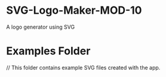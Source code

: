 # SVG-Logo-Maker-MOD-10
A logo generator using SVG
# Examples Folder
// This folder contains example SVG files created with the app.

<!-- 
It seems like you have a project directory structure for an Object-oriented programming challenge that involves creating an SVG Logo maker. While the provided structure is quite detailed, here are some additional details you might consider including in your project:

License File (LICENSE): If you plan to open-source your project, consider including a license file to specify how others can use and distribute your code.

Documentation (e.g., docs/): You might want to create a folder for additional documentation, such as usage instructions, API documentation, or design decisions. This can be helpful for both yourself and others who work on or with your project.

Configuration Files (e.g., .editorconfig): If you're using specific coding styles or editor configurations, you can include configuration files for tools like EditorConfig, ESLint, or Prettier to maintain code consistency.

Dependencies (e.g., package-lock.json or yarn.lock): When you're using Node.js and npm or Yarn, it's common to have lock files that specify the exact versions of your project's dependencies.

Testing Framework Setup (e.g., jest.config.js): If you're using a testing framework like Jest, you might have a configuration file (e.g., jest.config.js) to specify testing options.

Environment Variables (e.g., .env): If your project relies on environment variables for configuration, you may include a sample .env file or document the required variables.

Build Scripts (e.g., build.js): If your project requires a build process (e.g., transpilation, minification), you may include build scripts or configuration files.

Version Control System (e.g., .git/): While you have a .gitignore file, the .git folder itself represents that your project is under version control. Make sure to initialize a Git repository if you haven't already.

Continuous Integration (CI) Configuration (e.g., .travis.yml): If you're using a CI service like Travis CI, you might include a configuration file that specifies how your project should be tested and deployed.

Project-specific Folders (e.g., assets/ or public/): If your project involves additional assets like images, styles, or public files, you may create folders to organize them.

These details can provide a more comprehensive and organized structure for your project, making it easier to work on and collaborate with others. The specific files and folders you add may depend on the project's complexity and your development workflow. -->


<!-- The folder you're seeing, lib/, is typically used to store code files related to classes or functions. It's a common convention in programming projects to create a lib (short for "library") directory to organize your code.

Here's what you might expect to find inside a lib/ folder:

Class Definitions: This folder often contains JavaScript or other programming language files that define classes. In your specific project, you mentioned shapes.js, which likely contains class definitions for shapes such as Triangle, Circle, and Square. These classes would have methods and properties that define the behavior and characteristics of these shapes.

Function Definitions: In addition to classes, the lib/ folder might contain files with function definitions. These functions can be used throughout your project to perform specific tasks or calculations.

Utility Code: It's common to put utility functions and helper functions in the lib/ folder. These functions are used to perform common tasks that are needed across different parts of your project.

Test Files: As you mentioned, there's a shapes.test.js file in your lib/ folder. This is where you'd typically write tests for the classes or functions defined in your project. Testing is important to ensure that your code works as expected and to catch any bugs or regressions.

The lib/ folder, with its classes, functions, and tests, is a fundamental part of many software projects. It helps organize your codebase, making it easier to manage and maintain as your project grows. -->
